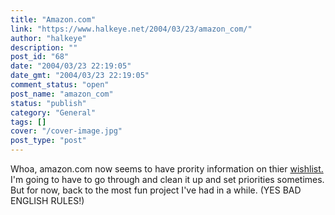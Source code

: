```yaml
---
title: "Amazon.com"
link: "https://www.halkeye.net/2004/03/23/amazon_com/"
author: "halkeye"
description: ""
post_id: "68"
date: "2004/03/23 22:19:05"
date_gmt: "2004/03/23 22:19:05"
comment_status: "open"
post_name: "amazon_com"
status: "publish"
category: "General"
tags: []
cover: "/cover-image.jpg"
post_type: "post"
---
```


Whoa, amazon.com now seems to have prority information on thier [wishlist.](http://www.amazon.com/exec/obidos/wishlist/1B5Y9DCHJ489H/107-8946767-3520531)  
I'm going to have to go through and clean it up and set priorities sometimes.   
But for now, back to the most fun project I've had in a while. (YES BAD ENGLISH RULES!)